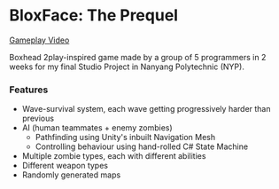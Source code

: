 # BloxFace: The Prequel

[Gameplay Video](https://youtu.be/Zktsre0W2rY?si=HDgCa6CR0LMqf-re)

Boxhead 2play-inspired game made by a group of 5 programmers in 2 weeks for my final Studio Project in Nanyang Polytechnic (NYP).

### Features
* Wave-survival system, each wave getting progressively harder than previous
* AI (human teammates + enemy zombies)
  * Pathfinding using Unity's inbuilt Navigation Mesh
  * Controlling behaviour using hand-rolled C# State Machine
* Multiple zombie types, each with different abilities
* Different weapon types 
* Randomly generated maps
